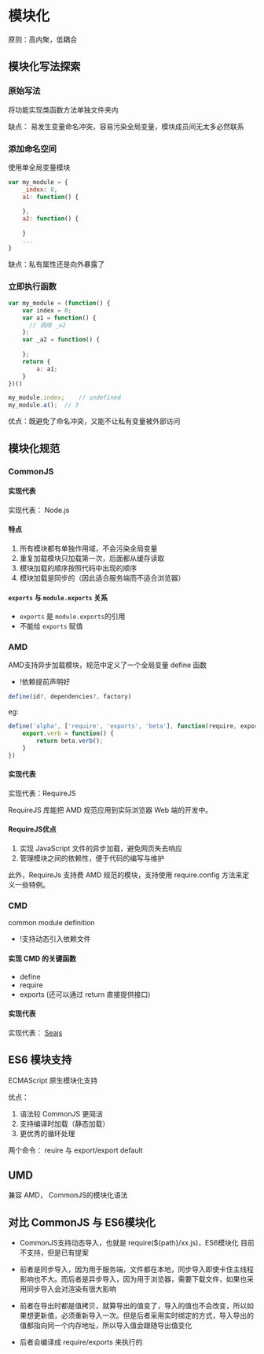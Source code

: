 # 模块化
原则：高内聚，低耦合

## 模块化写法探索
### 原始写法
将功能实现类函数方法单独文件夹内

缺点： 易发生变量命名冲突，容易污染全局变量，模块成员间无太多必然联系

### 添加命名空间
使用单全局变量模块
```js
var my_module = {
    _index: 0,
    a1: function() {
      
    },
    a2: function() {
      
    }
    ...
}
```
缺点：私有属性还是向外暴露了

### 立即执行函数
```js
var my_module = (function() {
    var index = 0;
    var a1 = function() {
      // 调用 _a2
    };
    var _a2 = function() {
      
    };
    return {
        a: a1;
    }
})()

my_module.index;    // undefined
my_module.a();  // 3   
```

优点：既避免了命名冲突，又能不让私有变量被外部访问

## 模块化规范
### CommonJS
#### 实现代表
实现代表： Node.js

#### 特点
1. 所有模块都有单独作用域，不会污染全局变量
2. 重复加载模块只加载第一次，后面都从缓存读取
3. 模块加载的顺序按照代码中出现的顺序
4. 模块加载是同步的（因此适合服务端而不适合浏览器）

#### `exports` 与 `module.exports` 关系

- `exports` 是 `module.exports`的引用
- 不能给 `exports` 赋值


### AMD
AMD支持异步加载模块，规范中定义了一个全局变量 define 函数
- !依赖提前声明好
```js
define(id?, dependencies?, factory)
```

eg:
```js
define('alpha', ['require', 'exports', 'beta'], function(require, exports, beta) {
    export.verb = function() {
        return beta.verb();
    }
})
```

#### 实现代表
实现代表：RequireJS

RequireJS 库能把 AMD 规范应用到实际浏览器 Web 端的开发中。

#### RequireJS优点
1. 实现 JavaScript 文件的异步加载，避免网页失去响应
2. 管理模块之间的依赖性，便于代码的编写与维护

此外，RequireJs 支持费 AMD 规范的模块，支持使用 require.config 方法来定义一些特例。

### CMD
common module definition
- !支持动态引入依赖文件

#### 实现 CMD 的关键函数
- define
- require 
- exports (还可以通过 return 直接提供接口)

#### 实现代表
实现代表： [Seajs](https://github.com/seajs/seajs)

## ES6 模块支持
ECMAScript 原生模块化支持

优点：
1. 语法较 CommonJS 更简洁
2. 支持编译时加载（静态加载）
3. 更优秀的循环处理

两个命令： reuire 与 export/export default


## UMD
兼容 AMD， CommonJS的模块化语法


## 对比 CommonJS 与 ES6模块化

- CommonJS支持动态导入，也就是 require(${path}/xx.js)，ES6模块化 目前不支持，但是已有提案

- 前者是同步导入，因为用于服务端，文件都在本地，同步导入即使卡住主线程影响也不大。而后者是异步导入，因为用于浏览器，需要下载文件，如果也采用同步导入会对渲染有很大影响

- 前者在导出时都是值拷贝，就算导出的值变了，导入的值也不会改变，所以如果想更新值，必须重新导入一次。但是后者采用实时绑定的方式，导入导出的值都指向同一个内存地址，所以导入值会跟随导出值变化

- 后者会编译成 require/exports 来执行的
